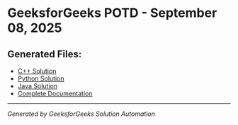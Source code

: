 # GeeksforGeeks POTD - September 08, 2025

## Generated Files:

- [C++ Solution](08_09_2025_gfg.cpp)
- [Python Solution](08_09_2025_gfg.py)
- [Java Solution](08_09_2025_gfg.java)
- [Complete Documentation](08_09_2025_gfg.md)

---
*Generated by GeeksforGeeks Solution Automation*
